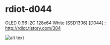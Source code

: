 # rdiot-d044
OLED 0.96 I2C 128x64 White (SSD1306) [D044] : http://rdiot.tistory.com/304

![alt text](http://cfile23.uf.tistory.com/image/243D264357F4F7352994A6)
